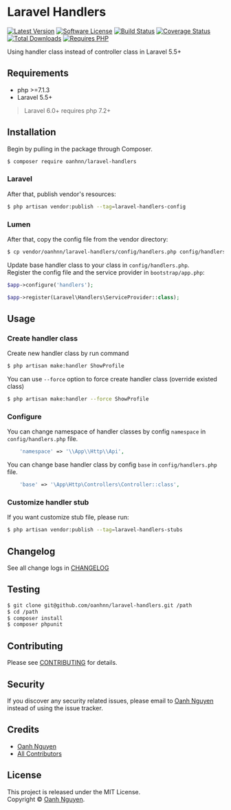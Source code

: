 # Laravel Handlers

[![Latest Version](https://img.shields.io/packagist/v/oanhnn/laravel-handlers.svg)](https://packagist.org/packages/oanhnn/laravel-handlers)
[![Software License](https://img.shields.io/github/license/oanhnn/laravel-handlers.svg)](LICENSE.md)
[![Build Status](https://img.shields.io/travis/oanhnn/laravel-handlers/master.svg)](https://travis-ci.org/oanhnn/laravel-handlers)
[![Coverage Status](https://img.shields.io/coveralls/github/oanhnn/laravel-handlers/master.svg)](https://coveralls.io/github/oanhnn/laravel-handlers?branch=master)
[![Total Downloads](https://img.shields.io/packagist/dt/oanhnn/laravel-handlers.svg)](https://packagist.org/packages/oanhnn/laravel-handlers)
[![Requires PHP](https://img.shields.io/travis/php-v/oanhnn/laravel-handlers.svg)](https://travis-ci.org/oanhnn/laravel-handlers)

Using handler class instead of controller class in Laravel 5.5+

## Requirements

* php >=7.1.3
* Laravel 5.5+

> Laravel 6.0+ requires php 7.2+

## Installation

Begin by pulling in the package through Composer.

```bash
$ composer require oanhnn/laravel-handlers
```

### Laravel

After that, publish vendor's resources:

```bash
$ php artisan vendor:publish --tag=laravel-handlers-config
```

### Lumen

After that, copy the config file from the vendor directory:

```bash
$ cp vendor/oanhnn/laravel-handlers/config/handlers.php config/handlers.php
```

Update base handler class to your class in `config/handlers.php`.   
Register the config file and the service provider in `bootstrap/app.php`:

```php
$app->configure('handlers');

$app->register(Laravel\Handlers\ServiceProvider::class);
```

## Usage

### Create handler class

Create new handler class by run command

```bash
$ php artisan make:handler ShowProfile
```

You can use `--force` option to force create handler class (override existed class)

```bash
$ php artisan make:handler --force ShowProfile
```

### Configure

You can change namespace of handler classes by config `namespace` in `config/handlers.php` file.

```php
    'namespace' => '\\App\\Http\\Api',
```

You can change base handler class by config `base` in `config/handlers.php` file.

```php
    'base' => '\App\Http\Controllers\Controller::class',
```

### Customize handler stub

If you want customize stub file, please run:

```bash
$ php artisan vendor:publish --tag=laravel-handlers-stubs
```

## Changelog

See all change logs in [CHANGELOG](CHANGELOG.md)

## Testing

```bash
$ git clone git@github.com/oanhnn/laravel-handlers.git /path
$ cd /path
$ composer install
$ composer phpunit
```

## Contributing

Please see [CONTRIBUTING](CONTRIBUTING.md) for details.

## Security

If you discover any security related issues, please email to [Oanh Nguyen](mailto:oanhnn.bk@gmail.com) instead of 
using the issue tracker.

## Credits

- [Oanh Nguyen](https://github.com/oanhnn)
- [All Contributors](../../contributors)

## License

This project is released under the MIT License.   
Copyright © [Oanh Nguyen](https://oanhnn.github.io/).

